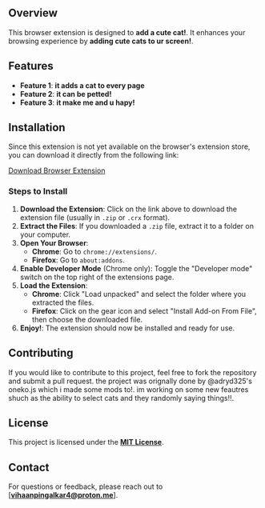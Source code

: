 
## Overview

This browser extension is designed to **add a cute cat!**. It enhances your browsing experience by **adding cute cats to ur screen!**. 

## Features

- **Feature 1**: **it adds a cat to every page**
- **Feature 2**: **it can be petted!**
- **Feature 3**: **it make me and u hapy!**

## Installation

Since this extension is not yet available on the browser's extension store, you can download it directly from the following link:

[Download Browser Extension](https://github.com/crabby605/Cat-follow-mouse-real/raw/refs/heads/main/catFollowMouse.zip)

### Steps to Install

1. **Download the Extension**: Click on the link above to download the extension file (usually in `.zip` or `.crx` format).
2. **Extract the Files**: If you downloaded a `.zip` file, extract it to a folder on your computer.
3. **Open Your Browser**:
   - **Chrome**: Go to `chrome://extensions/`.
   - **Firefox**: Go to `about:addons`.
4. **Enable Developer Mode** (Chrome only): Toggle the "Developer mode" switch on the top right of the extensions page.
5. **Load the Extension**:
   - **Chrome**: Click "Load unpacked" and select the folder where you extracted the files.
   - **Firefox**: Click on the gear icon and select "Install Add-on From File", then choose the downloaded file.
6. **Enjoy!**: The extension should now be installed and ready for use.

## Contributing

If you would like to contribute to this project, feel free to fork the repository and submit a pull request.
the project was orignally done by @adryd325's oneko.js which i made some mods to!.
im working on some new feautres shuch as the ability to select cats and they randomly saying things!!.

## License

This project is licensed under the [**MIT License**](LICENSE).

## Contact

For questions or feedback, please reach out to [**vihaanpingalkar4@proton.me**]. 
